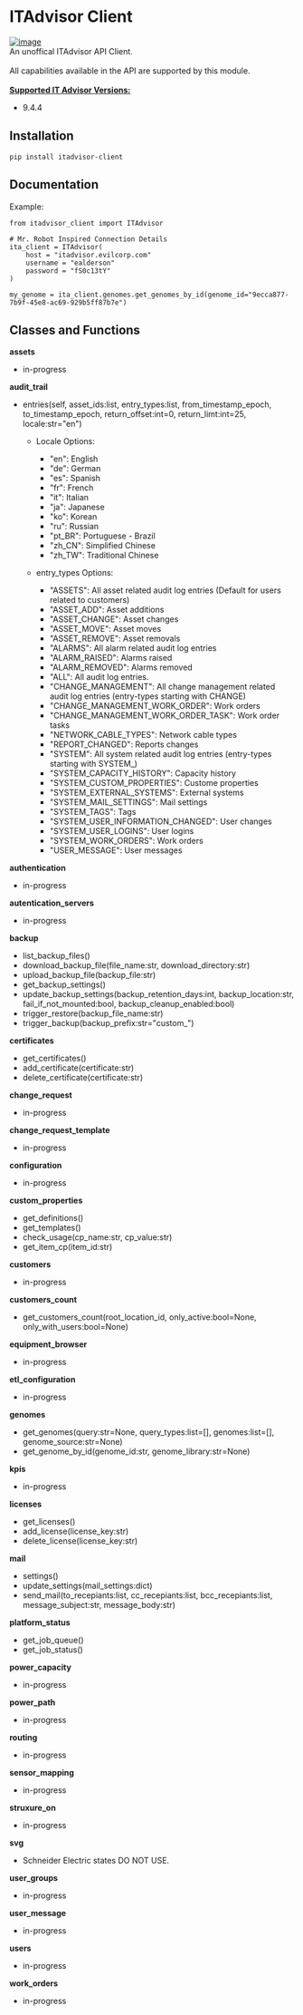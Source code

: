 # ITAdvisor Client
[![image](https://img.shields.io/badge/pypi-3775A9?style=for-the-badge&logo=pypi&logoColor=white)](https://pypi.org/project/itadvisor-client/)<br>
An unoffical ITAdvisor API Client.<br> 
<br>
All capabilities available in the API are supported by this module.<br>
<br>
<u><b>Supported IT Advisor Versions:</b></u><br>
- 9.4.4

## Installation
```
pip install itadvisor-client
```

## Documentation
Example:
```
from itadvisor_client import ITAdvisor

# Mr. Robot Inspired Connection Details
ita_client = ITAdvisor(
    host = "itadvisor.evilcorp.com"
    username = "ealderson"
    password = "fS0c13tY"
)

my_genome = ita_client.genomes.get_genomes_by_id(genome_id="9ecca877-7b9f-45e8-ac69-929b5ff87b7e")

```
## Classes and Functions
**assets**
- in-progress

**audit_trail**
- entries(self, asset_ids:list, entry_types:list, from_timestamp_epoch, to_timestamp_epoch, return_offset:int=0, return_limt:int=25, locale:str="en")
  - Locale Options: 
    - "en": English
    - "de": German
    - "es": Spanish
    - "fr": French
    - "it": Italian
    - "ja": Japanese
    - "ko": Korean
    - "ru": Russian
    - "pt_BR": Portuguese - Brazil
    - "zh_CN": Simplified Chinese
    - "zh_TW": Traditional Chinese
            
  - entry_types Options:
    - "ASSETS": All asset related audit log entries (Default for users related to customers)
    - "ASSET_ADD": Asset additions
    - "ASSET_CHANGE": Asset changes
    - "ASSET_MOVE": Asset moves
    - "ASSET_REMOVE": Asset removals
    - "ALARMS": All alarm related audit log entries
    - "ALARM_RAISED": Alarms raised
    - "ALARM_REMOVED": Alarms removed
    - "ALL": All audit log entries.
    - "CHANGE_MANAGEMENT": All change management related audit log entries (entry-types starting with CHANGE)
    - "CHANGE_MANAGEMENT_WORK_ORDER": Work orders
    - "CHANGE_MANAGEMENT_WORK_ORDER_TASK": Work order tasks
    - "NETWORK_CABLE_TYPES": Network cable types
    - "REPORT_CHANGED": Reports changes
    - "SYSTEM": All system related audit log entries (entry-types starting with SYSTEM_)
    - "SYSTEM_CAPACITY_HISTORY": Capacity history
    - "SYSTEM_CUSTOM_PROPERTIES": Custome properties
    - "SYSTEM_EXTERNAL_SYSTEMS": External systems
    - "SYSTEM_MAIL_SETTINGS": Mail settings
    - "SYSTEM_TAGS": Tags
    - "SYSTEM_USER_INFORMATION_CHANGED": User changes
    - "SYSTEM_USER_LOGINS": User logins
    - "SYSTEM_WORK_ORDERS": Work orders
    - "USER_MESSAGE": User messages

**authentication**
- in-progress

**autentication_servers**
- in-progress

**backup**
- list_backup_files()
- download_backup_file(file_name:str, download_directory:str)
- upload_backup_file(backup_file:str)
- get_backup_settings()
- update_backup_settings(backup_retention_days:int, backup_location:str, fail_if_not_mounted:bool, backup_cleanup_enabled:bool)
- trigger_restore(backup_file_name:str)
- trigger_backup(backup_prefix:str="custom_")

**certificates**
- get_certificates()
- add_certificate(certificate:str)
- delete_certificate(certificate:str)

**change_request**
- in-progress

**change_request_template**
- in-progress

**configuration**
- in-progress

**custom_properties**
- get_definitions()
- get_templates()
- check_usage(cp_name:str, cp_value:str)
- get_item_cp(item_id:str)

**customers**
- in-progress

**customers_count**
- get_customers_count(root_location_id, only_active:bool=None, only_with_users:bool=None)

**equipment_browser**
- in-progress

**etl_configuration**
- in-progress

**genomes**
- get_genomes(query:str=None, query_types:list=[], genomes:list=[], genome_source:str=None)
- get_genome_by_id(genome_id:str, genome_library:str=None)

**kpis**
- in-progress

**licenses**
- get_licenses()
- add_license(license_key:str)
- delete_license(license_key:str)

**mail**
- settings()
- update_settings(mail_settings:dict)
- send_mail(to_recepiants:list, cc_recepiants:list, bcc_recepiants:list, message_subject:str, message_body:str)

**platform_status**
- get_job_queue()
- get_job_status()

**power_capacity**
- in-progress

**power_path**
- in-progress

**routing**
- in-progress

**sensor_mapping**
- in-progress

**struxure_on**
- in-progress

**svg**
- Schneider Electric states DO NOT USE.

**user_groups**
- in-progress

**user_message**
- in-progress

**users**
- in-progress

**work_orders**
- in-progress
